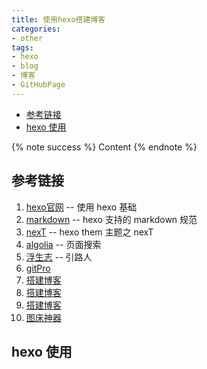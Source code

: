 ```yaml
---
title: 使用hexo搭建博客
categories:
- other
tags: 
- hexo
- blog
- 博客
- GitHubPage
---
```


<!-- TOC -->

- [参考链接](#参考链接)
- [hexo 使用](#hexo-使用)

<!-- /TOC -->


{% note success %} Content {% endnote %}

## 参考链接

1. [hexo官网](https://hexo.io/zh-cn/) -- 使用 hexo 基础
2. [markdown](https://guides.github.com/features/mastering-markdown/) -- hexo 支持的 markdown 规范
3. [nexT](http://theme-next.iissnan.com/getting-started.html) -- hexo them 主题之 nexT
4. [algolia](https://www.algolia.com/apps/IASW46ACW2/api-keys/restricted) -- 页面搜索
5. [浮生志](https://www.ezlippi.com/blog/2016/02/jekyll-to-hexo.html) -- 引路人
6. [gitPro](http://iissnan.com/progit/)
7. [搭建博客](http://blog.csdn.net/qq80583600/article/details/72828063)
8. [搭建博客](http://www.jianshu.com/p/5973c05d7100)
9. [搭建博客](http://blog.csdn.net/wuseyukui/article/details/68059953)
10. [图床神器](http://mpic.lzhaofu.cn/)

## hexo 使用
